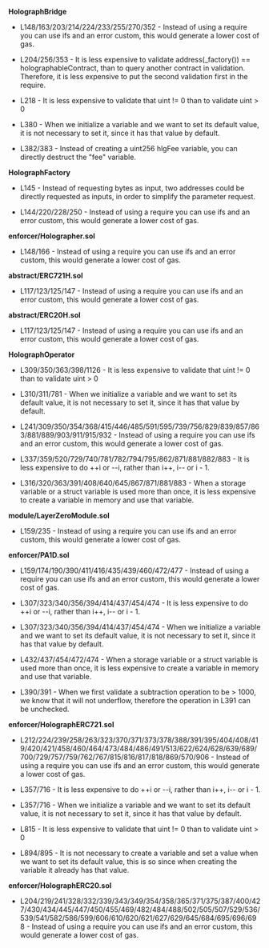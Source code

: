 **HolographBridge**
- L148/163/203/214/224/233/255/270/352 - Instead of using a require you can use ifs and an error custom, this would generate a lower cost of gas.

- L204/256/353 - It is less expensive to validate address(_factory()) == holographableContract, than to query another contract in validation. Therefore, it is less expensive to put the second validation first in the require.

- L218 - It is less expensive to validate that uint != 0 than to validate uint > 0

- L380 - When we initialize a variable and we want to set its default value, it is not necessary to set it, since it has that value by default.

- L382/383 - Instead of creating a uint256 hlgFee variable, you can directly destruct the "fee" variable.


**HolographFactory**
- L145 - Instead of requesting bytes as input, two addresses could be directly requested as inputs, in order to simplify the parameter request.

- L144/220/228/250 - Instead of using a require you can use ifs and an error custom, this would generate a lower cost of gas.


**enforcer/Holographer.sol**
- L148/166 - Instead of using a require you can use ifs and an error custom, this would generate a lower cost of gas.


**abstract/ERC721H.sol**
- L117/123/125/147 - Instead of using a require you can use ifs and an error custom, this would generate a lower cost of gas.


**abstract/ERC20H.sol**
- L117/123/125/147 - Instead of using a require you can use ifs and an error custom, this would generate a lower cost of gas.


**HolographOperator**
- L309/350/363/398/1126 - It is less expensive to validate that uint != 0 than to validate uint > 0

- L310/311/781 - When we initialize a variable and we want to set its default value, it is not necessary to set it, since it has that value by default.

- L241/309/350/354/368/415/446/485/591/595/739/756/829/839/857/863/881/889/903/911/915/932 - Instead of using a require you can use ifs and an error custom, this would generate a lower cost of gas.

- L337/359/520/729/740/781/782/794/795/862/871/881/882/883 - It is less expensive to do ++i or --i, rather than i++, i-- or i - 1.

- L316/320/363/391/408/640/645/867/871/881/883 - When a storage variable or a struct variable is used more than once, it is less expensive to create a variable in memory and use that variable.


**module/LayerZeroModule.sol**
- L159/235 - Instead of using a require you can use ifs and an error custom, this would generate a lower cost of gas.


**enforcer/PA1D.sol**
- L159/174/190/390/411/416/435/439/460/472/477 - Instead of using a require you can use ifs and an error custom, this would generate a lower cost of gas.

- L307/323/340/356/394/414/437/454/474 - It is less expensive to do ++i or --i, rather than i++, i-- or i - 1.

- L307/323/340/356/394/414/437/454/474 - When we initialize a variable and we want to set its default value, it is not necessary to set it, since it has that value by default.

- L432/437/454/472/474 - When a storage variable or a struct variable is used more than once, it is less expensive to create a variable in memory and use that variable.

- L390/391 - When we first validate a subtraction operation to be > 1000, we know that it will not underflow, therefore the operation in L391 can be unchecked.


**enforcer/HolographERC721.sol**
- L212/224/239/258/263/323/370/371/373/378/388/391/395/404/408/419/420/421/458/460/464/473/484/486/491/513/622/624/628/639/689/700/729/757/759/762/767/815/816/817/818/869/570/906 - Instead of using a require you can use ifs and an error custom, this would generate a lower cost of gas.

- L357/716 - It is less expensive to do ++i or --i, rather than i++, i-- or i - 1.

- L357/716 - When we initialize a variable and we want to set its default value, it is not necessary to set it, since it has that value by default.

- L815 - It is less expensive to validate that uint != 0 than to validate uint > 0

- L894/895 - It is not necessary to create a variable and set a value when we want to set its default value, this is so since when creating the variable it already has that value.


**enforcer/HolographERC20.sol**
- L204/219/241/328/332/339/343/349/354/358/365/371/375/387/400/427/430/434/445/447/450/455/469/482/484/488/502/505/507/529/536/539/541/582/586/599/606/610/620/621/627/629/645/684/695/696/698 - Instead of using a require you can use ifs and an error custom, this would generate a lower cost of gas.
